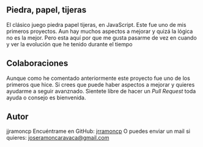 ## Piedra, papel, tijeras

El clásico juego piedra papel tijeras, en JavaScript. Este fue uno de mis primeros proyectos. 
Aun hay muchos aspectos a mejorar y quizá la lógica no es la mejor. Pero esta aquí por que me gusta pasarme de vez en cuando 
y ver la evolución que he tenido durante el tiempo

## Colaboraciones
Aunque como he comentado anteriormente este proyecto fue uno de los primeros que hice. Si crees que puede haber aspectos a mejorar y quieres ayudarme a 
seguir avanznado. Sientete libre de hacer un *Pull Request* toda ayuda o consejo es bienvenida. 

## Autor
jjramoncp 
Encuéntrame en GitHub: [jrramoncp](https://github.com/jrramoncp)
O puedes enviar un mail si quieres: joseramoncaravaca@gmail.com
